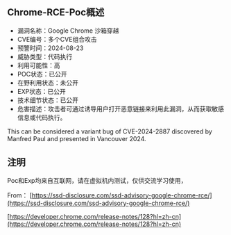## Chrome-RCE-Poc概述

- 漏洞名称：Google Chrome 沙箱穿越
- CVE编号：多个CVE组合攻击
- 预警时间：2024-08-23
- 威胁类型：代码执行
- 利用可能性：高
- POC状态：已公开
- 在野利用状态：未公开
- EXP状态：已公开
- 技术细节状态：已公开
- 危害描述：攻击者可通过诱导用户打开恶意链接来利用此漏洞，从而获取敏感信息或代码执行。

This can be considered a variant bug of CVE-2024-2887 discovered by Manfred Paul and presented in Vancouver 2024.

## 注明

Poc和Exp均来自互联网，请在虚拟机内测试，仅供交流学习使用，

From：
[https://ssd-disclosure.com/ssd-advisory-google-chrome-rce/](https://ssd-disclosure.com/ssd-advisory-google-chrome-rce/)

[https://developer.chrome.com/release-notes/128?hl=zh-cn](https://developer.chrome.com/release-notes/128?hl=zh-cn)
